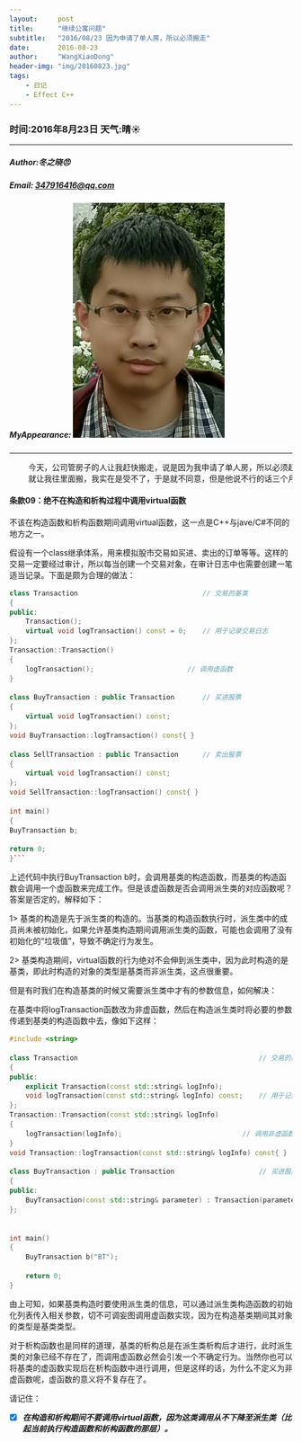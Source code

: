 ```yaml
---
layout:     post
title:      "继续公寓问题"
subtitle:   "2016/08/23 因为申请了单人房，所以必须搬走"
date:       2016-08-23
author:     "WangXiaoDong"
header-img: "img/20160823.jpg"
tags:
    - 日记
    - Effect C++
---
```


### 时间:2016年8月23日 天气:晴:sunny:
-----
#####   Author:冬之晓:angry:
#####   Email: 347916416@qq.com
#####   MyAppearance: ![MyAppearance](https://github.com/Dongzhixiao/PictureCache/raw/master/MyPicture.JPG "我的头像")
----------

<pre>
    今天，公司管房子的人让我赶快搬走，说是因为我申请了单人房，所以必须赶快走。但是新房子明明刚装修好，里面的甲醛还没有散尽，
	就让我往里面搬，我实在是受不了，于是就不同意，但是他说不行的话三个月后自己到外面找房子。我说行……
</pre>

#### 条款09：绝不在构造和析构过程中调用virtual函数

不该在构造函数和析构函数期间调用virtual函数，这一点是C++与jave/C#不同的地方之一。

假设有一个class继承体系，用来模拟股市交易如买进、卖出的订单等等。这样的交易一定要经过审计，所以每当创建一个交易对象，在审计日志中也需要创建一笔适当记录。下面是颇为合理的做法：

```C++
class Transaction                               // 交易的基类
{
public:
    Transaction();
    virtual void logTransaction() const = 0;    // 用于记录交易日志
};
Transaction::Transaction()
{
    logTransaction();　　　　　　　　　　　　　　// 调用虚函数
}

class BuyTransaction : public Transaction       // 买进股票
{
    virtual void logTransaction() const;
};
void BuyTransaction::logTransaction() const{ }

class SellTransaction : public Transaction      // 卖出股票
{
    virtual void logTransaction() const;
};
void SellTransaction::logTransaction() const{ }

int main()
{
BuyTransaction b;

return 0;
}```
```

上述代码中执行BuyTransaction b时，会调用基类的构造函数，而基类的构造函数会调用一个虚函数来完成工作。但是该虚函数是否会调用派生类的对应函数呢？答案是否定的，解释如下：

1> 基类的构造是先于派生类的构造的。当基类的构造函数执行时，派生类中的成员尚未被初始化，如果允许基类构造期间调用派生类的函数，可能也会调用了没有初始化的“垃圾值”，导致不确定行为发生。

2> 基类构造期间，virtual函数的行为绝对不会伸到派生类中，因为此时构造的是基类，即此时构造的对象的类型是基类而非派生类，这点很重要。

 

但是有时我们在构造基类的时候又需要派生类中才有的参数信息，如何解决：

在基类中将logTransaction函数改为非虚函数，然后在构造派生类时将必要的参数传递到基类的构造函数中去，像如下这样：

```C++
#include <string>

class Transaction                                             // 交易的基类
{
public:
    explicit Transaction(const std::string& logInfo);
    void logTransaction(const std::string& logInfo) const;    // 用于记录交易日志
};
Transaction::Transaction(const std::string& logInfo)
{
    logTransaction(logInfo);　　　　　　　　　　　　　　　　　　// 调用非虚函数
}
void Transaction::logTransaction(const std::string& logInfo) const{ }

class BuyTransaction : public Transaction                     // 买进股票
{
public:
    BuyTransaction(const std::string& parameter) : Transaction(parameter){ }
};


int main()
{
    BuyTransaction b("BT");

    return 0;
}
```

由上可知，如果基类构造时要使用派生类的信息，可以通过派生类构造函数的初始化列表传入相关参数，切不可调妄图调用虚函数实现，因为在构造基类期间其对象的类型是基类类型。

对于析构函数也是同样的道理，基类的析构总是在派生类析构后才进行，此时派生类的对象已经不存在了，而调用虚函数必然会引发一个不确定行为。当然你也可以将基类的虚函数实现后在析构函数中进行调用，但是这样的话，为什么不定义为非虚函数呢，虚函数的意义将不复存在了。

请记住：

- [x] ***在构造和析构期间不要调用virtual函数，因为这类调用从不下降至派生类（比起当前执行构造函数和析构函数的那层）。***

